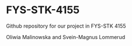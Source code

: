 # FYS-STK-4155
Github repository for our project in FYS-STK 4155


Oliwia Malinowska and Svein-Magnus Lommerud
